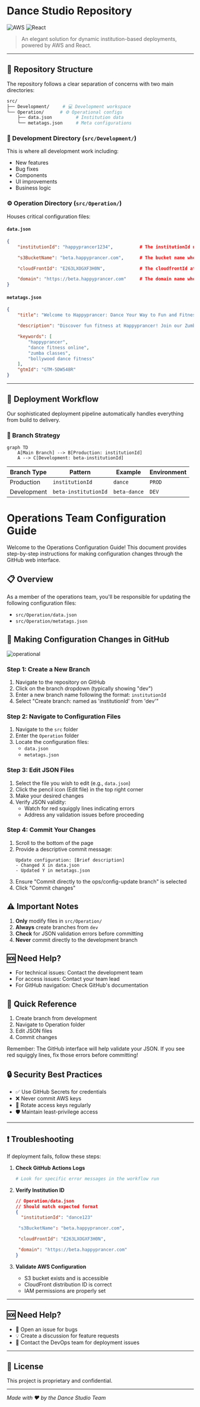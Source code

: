 # Dance Studio Repository

![AWS](https://img.shields.io/badge/AWS-%23FF9900.svg?style=for-the-badge&logo=amazon-aws&logoColor=white)
![React](https://img.shields.io/badge/react-%2320232a.svg?style=for-the-badge&logo=react&logoColor=%2361DAFB)

> An elegant solution for dynamic institution-based deployments, powered by AWS and React.

---

## 📁 Repository Structure

The repository follows a clear separation of concerns with two main directories:

```bash
src/
├── Development/     # 💻 Development workspace 
└── Operation/      # ⚙️ Operational configs
    ├── data.json         # Institution data
    └── metatags.json     # Meta configurations
```

### 🔨 Development Directory (`src/Development/`)

This is where all development work including:
- New features
- Bug fixes
- Components
- UI improvements
- Business logic

### ⚙️ Operation Directory (`src/Operation/`)

Houses critical configuration files:

#### `data.json`
```json
{
    "institutionId": "happyprancer1234",          # The institutionId needs to be replaced here

    "s3BucketName": "beta.happyprancer.com",      # The bucket name where the frontend of the institution is deployed

    "cloudFrontId": "E263LXOGXF3H0N",             # The cloudfrontId attached with the particular institution

    "domain": "https://beta.happyprancer.com"     # The domain name where the institution is hosted
}
```

#### `metatags.json`
```json
{
    "title": "Welcome to Happyprancer: Dance Your Way to Fun and Fitness!",     # Change the title here 

    "description": "Discover fun fitness at Happyprancer! Join our Zumba, Bollywood, and yoga classes online. Sign up today and let's dance, sweat, and celebrate your health!",   # Change the description here

    "keywords": [                                                              # Add some keywords here
        "happyprancer",
        "dance fitness online",
        "zumba classes",
        "bollywood dance fitness"
    ],
    "gtmId": "GTM-5DW548R"                                                    # Change the GTMID here
}
```

---

## 🚀 Deployment Workflow

Our sophisticated deployment pipeline automatically handles everything from build to delivery.

### 🌳 Branch Strategy

```mermaid
graph TD
    A[Main Branch] --> B[Production: institutionId]
    A --> C[Development: beta-institutionId]
```

| Branch Type | Pattern | Example | Environment |
|------------|---------|---------|-------------|
| Production | `institutionId` | `dance` | `PROD` |
| Development | `beta-institutionId` |`beta-dance` | `DEV` |

# Operations Team Configuration Guide

Welcome to the Operations Configuration Guide! This document provides step-by-step instructions for making configuration changes through the GitHub web interface.

## 📋 Overview

As a member of the operations team, you'll be responsible for updating the following configuration files:
- `src/Operation/data.json`
- `src/Operation/metatags.json`

## 🚀 Making Configuration Changes in GitHub

![operational](https://github.com/user-attachments/assets/d2a705a4-4c1b-4a32-809d-36aca47dded3)

### Step 1: Create a New Branch

1. Navigate to the repository on GitHub
2. Click on the branch dropdown (typically showing "dev")
3. Enter a new branch name following the format: `institutionId`
4. Select "Create branch: named as 'institutionId' from 'dev'"

### Step 2: Navigate to Configuration Files

1. Navigate to the `src` folder
2. Enter the `Operation` folder
3. Locate the configuration files:
   - `data.json`
   - `metatags.json`

### Step 3: Edit JSON Files

1. Select the file you wish to edit (e.g., `data.json`)
2. Click the pencil icon (Edit file) in the top right corner
3. Make your desired changes
4. Verify JSON validity:
   - Watch for red squiggly lines indicating errors
   - Address any validation issues before proceeding

### Step 4: Commit Your Changes

1. Scroll to the bottom of the page
2. Provide a descriptive commit message:
   ```
   Update configuration: [Brief description]
   - Changed X in data.json
   - Updated Y in metatags.json
   ```
3. Ensure "Commit directly to the ops/config-update branch" is selected
4. Click "Commit changes"

## ⚠️ Important Notes

1. **Only** modify files in `src/Operation/`
2. **Always** create branches from `dev`
3. **Check** for JSON validation errors before committing
4. **Never** commit directly to the development branch

## 🆘 Need Help?

- For technical issues: Contact the development team
- For access issues: Contact your team lead
- For GitHub navigation: Check GitHub's documentation

## 🔄 Quick Reference

1. Create branch from development
2. Navigate to Operation folder
3. Edit JSON files
4. Commit changes

Remember: The GitHub interface will help validate your JSON. If you see red squiggly lines, fix those errors before committing!

## 🔒 Security Best Practices

- ✅ Use GitHub Secrets for credentials
- ❌ Never commit AWS keys
- 🔄 Rotate access keys regularly
- 🛡️ Maintain least-privilege access

---

## ❗ Troubleshooting

If deployment fails, follow these steps:

1. **Check GitHub Actions Logs**
   ```bash
   # Look for specific error messages in the workflow run
   ```

2. **Verify Institution ID**
   ```json
   // Operation/data.json
   // Should match expected format
   {
     "institutionId": "dance123"
   
    "s3BucketName": "beta.happyprancer.com",

    "cloudFrontId": "E263LXOGXF3H0N",

    "domain": "https://beta.happyprancer.com"
   }
   ```

3. **Validate AWS Configuration**
   - S3 bucket exists and is accessible
   - CloudFront distribution ID is correct
   - IAM permissions are properly set

---

## 🆘 Need Help?

- 📝 Open an issue for bugs
- 💡 Create a discussion for feature requests
- 📧 Contact the DevOps team for deployment issues

---

## 📄 License

This project is proprietary and confidential.

---

*Made with ❤️ by the Dance Studio Team*
